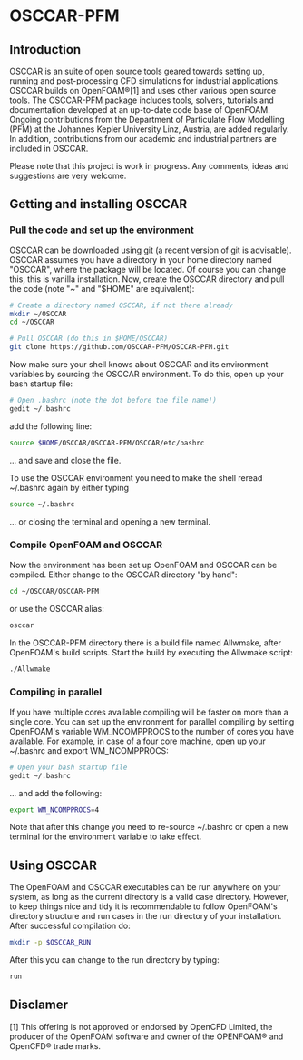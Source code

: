 # OSCCAR-PFM
## Introduction
OSCCAR is an suite of open source tools geared towards setting up, running and post-processing CFD simulations for industrial applications. OSCCAR builds on OpenFOAM®[1] and uses other various open source tools. The OSCCAR-PFM package includes tools, solvers, tutorials and documentation developed at an up-to-date code base of OpenFOAM. Ongoing contributions from the Department of Particulate Flow Modelling (PFM) at the Johannes Kepler University Linz, Austria, are added regularly. In addition, contributions from our academic and industrial partners are included in OSCCAR.

Please note that this project is work in progress. Any comments, ideas and suggestions are very welcome.

## Getting and installing OSCCAR
### Pull the code and set up the environment
OSCCAR can be downloaded using git (a recent version of git is advisable). OSCCAR assumes you have a directory in your home directory named "OSCCAR", where the package will be located. Of course you can change this, this is vanilla installation. Now, create the OSCCAR directory and pull the code (note "~" and "$HOME" are equivalent):
```bash
# Create a directory named OSCCAR, if not there already
mkdir ~/OSCCAR
cd ~/OSCCAR

# Pull OSCCAR (do this in $HOME/OSCCAR)
git clone https://github.com/OSCCAR-PFM/OSCCAR-PFM.git
```

Now make sure your shell knows about OSCCAR and its environment variables by sourcing the OSCCAR environment. To do this, open up your bash startup file:
```bash
# Open .bashrc (note the dot before the file name!)
gedit ~/.bashrc
```
add the following line:
```bash
source $HOME/OSCCAR/OSCCAR-PFM/OSCCAR/etc/bashrc
```
... and save and close the file.

To use the OSCCAR environment you need to make the shell reread ~/.bashrc again by either typing
```bash
source ~/.bashrc
```
... or closing the terminal and opening a new terminal.

### Compile OpenFOAM and OSCCAR
Now the environment has been set up OpenFOAM and OSCCAR can be compiled. Either change to the OSCCAR directory "by hand":
```bash
cd ~/OSCCAR/OSCCAR-PFM
```
or use the OSCCAR alias:
```bash
osccar
```
In the OSCCAR-PFM directory there is a build file named Allwmake, after OpenFOAM's build scripts. Start the build by executing the Allwmake script:
```bash
./Allwmake
```

### Compiling in parallel
If you have multiple cores available compiling will be faster on more than a single core. You can set up the environment for parallel compiling by setting OpenFOAM's variable WM_NCOMPPROCS to the number of cores you have available. For example, in case of a four core machine, open up your ~/.bashrc and export WM_NCOMPPROCS:
```bash
# Open your bash startup file
gedit ~/.bashrc
```
... and add the following:
```bash
export WM_NCOMPPROCS=4
```
Note that after this change you need to re-source ~/.bashrc or open a new terminal for the environment variable to take effect.

## Using OSCCAR
The OpenFOAM and OSCCAR executables can be run anywhere on your system, as long as the current directory is a valid case directory. However, to keep things nice and tidy it is recommendable to follow OpenFOAM's directory structure and run cases in the run directory of your installation. After successful compilation do:
```bash
mkdir -p $OSCCAR_RUN
```
After this you can change to the run directory by typing:
```bash
run
```



## Disclamer
[1] This offering is not approved or endorsed by OpenCFD Limited, the producer of the OpenFOAM software and owner of the OPENFOAM®  and OpenCFD®  trade marks.
